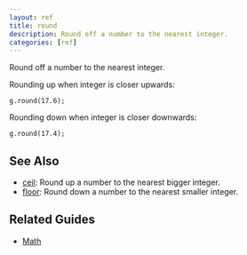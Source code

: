 ```yaml
---
layout: ref
title: round
description: Round off a number to the nearest integer.
categories: [ref]
---
```

Round off a number to the nearest integer.

Rounding up when integer is closer upwards:

    g.round(17.6);

Rounding down when integer is closer downwards:

    g.round(17.4);

## See Also
- [ceil](/ref/ceil.html): Round up a number to the nearest bigger integer. 
- [floor](/ref/floor.html): Round down a number to the nearest smaller integer.

## Related Guides
- [Math](/guide/math.html)
